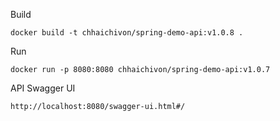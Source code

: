 Build

    docker build -t chhaichivon/spring-demo-api:v1.0.8 .

Run

    docker run -p 8080:8080 chhaichivon/spring-demo-api:v1.0.7

API Swagger UI

    http://localhost:8080/swagger-ui.html#/
